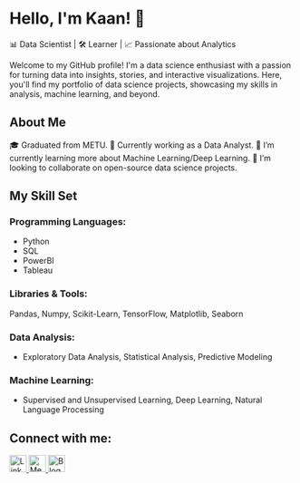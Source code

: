 # Hello, I'm Kaan! 👋

📊 Data Scientist | 🛠️ Learner | 📈 Passionate about Analytics

Welcome to my GitHub profile! I'm a data science enthusiast with a passion for turning data into insights, stories, and interactive visualizations. Here, you'll find my portfolio of data science projects, showcasing my skills in analysis, machine learning, and beyond.

## About Me
🎓 Graduated from METU.
💼 Currently working as a Data Analyst.
🌱 I’m currently learning more about Machine Learning/Deep Learning.
👯 I’m looking to collaborate on open-source data science projects.

## My Skill Set

### Programming Languages:
- Python
- SQL
- PowerBI
- Tableau

### Libraries & Tools: 
Pandas, Numpy, Scikit-Learn, TensorFlow, Matplotlib, Seaborn

### Data Analysis:
- Exploratory Data Analysis, Statistical Analysis, Predictive Modeling

### Machine Learning:
- Supervised and Unsupervised Learning, Deep Learning, Natural Language Processing


## Connect with me:
<a href="https://www.linkedin.com/in/alikaanerden">
  <img src="https://upload.wikimedia.org/wikipedia/commons/c/ca/LinkedIn_logo_initials.png" alt="LinkedIn" width="30px"/>
</a>
<a href="https://medium.com/@kaanerdenn">
  <img src="https://upload.wikimedia.org/wikipedia/commons/thumb/e/ec/Medium_logo_Monogram.svg/1200px-Medium_logo_Monogram.svg.png" alt="Medium" width="30px"/>
</a>
<a href="https://statisticswithkaan.blogspot.com">
  <img src="https://seeklogo.com/images/B/blogger_B-logo-47610B2F87-seeklogo.com.png" alt="Blogger" width="30px"/>
</a>
